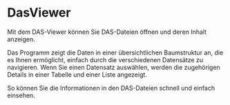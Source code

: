 # DasViewer

Mit dem DAS-Viewer können Sie DAS-Dateien öffnen und deren Inhalt anzeigen.

Das Programm zeigt die Daten in einer übersichtlichen Baumstruktur an, die es Ihnen ermöglicht, einfach durch die verschiedenen Datensätze zu navigieren. Wenn Sie einen Datensatz auswählen, werden die zugehörigen Details in einer Tabelle und einer Liste angezeigt.

So können Sie die Informationen in den DAS-Dateien schnell und einfach einsehen.

